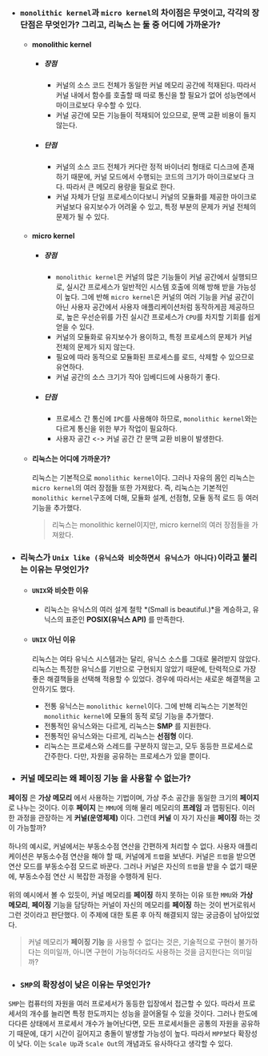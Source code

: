 - ### `monolithic kernel`과 `micro kernel`의 차이점은 무엇이고, 각각의 장단점은 무엇인가? 그리고, __리눅스__ 는 둘 중 어디에 가까운가?

    - #### monolithic kernel
        - ##### 장점
            - 커널의 소스 코드 전체가 동일한 커널 메모리 공간에 적재된다. 따라서 커널 내에서 함수를 호출할 때 따로 통신을 할 필요가 없어 성능면에서 마이크로보다 우수할 수 있다. 
            - 커널 공간에 모든 기능들이 적재되어 있으므로, 문맥 교환 비용이 들지 않는다.
        - ##### 단점
            - 커널의 소스 코드 전체가 커다란 정적 바이너리 형태로 디스크에 존재하기 때문에, 커널 모드에서 수행되는 코드의 크기가 마이크로보다 크다. 따라서 큰 메모리 용량을 필요로 한다.
            - 커널 자체가 단일 프로세스이다보니 커널의 모듈화를 제공한 마이크로 커널보다 유지보수가 어려울 수 있고, 특정 부분의 문제가 커널 전체의 문제가 될 수 있다.

    - #### micro kernel
        - ##### 장점
            - `monolithic kernel`은 커널의 많은 기능들이 커널 공간에서 실행되므로, 실시간 프로세스가 일반적인 시스템 호출에 의해 방해 받을 가능성이 높다. 그에 반해 `micro kernel`은 커널의 여러 기능을 커널 공간이 아닌 사용자 공간에서 사용자 애플리케이션처럼 동작하게끔 제공하므로, 높은 우선순위를 가진 실시간 프로세스가 `CPU`를 차지할 기회를 쉽게 얻을 수 있다.
            - 커널의 모듈화로 유지보수가 용이하고, 특정 프로세스의 문제가 커널 전체의 문제가 되지 않는다. 
            - 필요에 따라 동적으로 모듈화된 프로세스를 로드, 삭제할 수 있으므로 유연하다.
            - 커널 공간의 소스 크기가 작아 임베디드에 사용하기 좋다.
        - ##### 단점
            - 프로세스 간 통신에 `IPC`를 사용해야 하므로, `monolithic kernel`와는 다르게 통신을 위한 부가 작업이 필요하다.
            - 사용자 공간 <-> 커널 공간 간 문맥 교환 비용이 발생한다.

    - #### 리눅스는 어디에 가까운가?
        리눅스는 기본적으로 `monolithic kernel`이다. 그러나 자유의 몸인 리눅스는 `micro kernel`의 여러 장점들 또한 가져왔다. 즉, 리눅스는 기본적인 `monolithic kernel`구조에 더해, 모듈화 설계, 선점형, 모듈 동적 로드 등 여러 기능을 추가했다. 

        > 리눅스는 monolithic kernel이지만, micro kernel의 여러 장점들을 가져왔다.

- ### 리눅스가 `Unix like (유닉스와 비슷하면서 유닉스가 아니다)`이라고 불리는 이유는 무엇인가?

    - #### `UNIX`와 비슷한 이유
        - 리눅스는 유닉스의 여러 설계 철학 *(Small is beautiful.)*을 계승하고, 유닉스의 표준인 __POSIX(유닉스 API)__ 를 만족한다.

    - #### `UNIX` 아닌 이유
        리눅스는 여타 유닉스 시스템과는 달리, 유닉스 소스를 그대로 물려받지 않았다. 리눅스는 특정한 유닉스를 기반으로 구현되지 않았기 때문에, 탄력적으로 가장 좋은 해결책들을 선택해 적용할 수 있었다. 경우에 따라서는 새로운 해결책을 고안하기도 했다.

        - 전통 유닉스는 `monolithic kernel`이다. 그에 반해 리눅스는 기본적인 `monolithic kernel`에 모듈의 동적 로딩 기능을 추가했다.
        - 전통적인 유닉스와는 다르게, 리눅스는 __SMP__ 를 지원한다.
        - 전통적인 유닉스와는 다르게, 리눅스는 __선점형__ 이다.
        - 리눅스는 프로세스와 스레드를 구분하지 않는고, 모두 동등한 프로세스로 간주한다. 다만, 자원을 공유하는 프로세스가 있을 뿐이다.

- ### 커널 메모리는 왜 __페이징 기능__ 을 사용할 수 없는가? 
__페이징__ 은 __가상 메모리__ 에서 사용하는 기법이며, 가상 주소 공간을 동일한 크기의 __페이지__ 로 나누는 것이다. 이후 __페이지__ 는 `MMU`에 의해 물리 메모리의 __프레임__ 과 맵핑된다. 이러한 과정을 관장하는 게 __커널(운영체제)__ 이다. 그런데 __커널__ 이 자기 자신을 __페이징__ 하는 것이 가능할까? <br><br>
하나의 예시로, 커널에서는 부동소수점 연산을 간편하게 처리할 수 없다. 사용자 애플리케이션은 부동소수점 연산을 해야 할 때, 커널에게 `트랩`을 보낸다. 커널은 `트랩`을 받으면 연산 모드를 부동소수점 모드로 바꾼다. 그러나 커널은 자신의 `트랩`을 받을 수 없기 때문에, 부동소수점 연산 시 복잡한 과정을 수행하게 된다. <br><br>
위의 예시에서 볼 수 있듯이, 커널 메모리를 __페이징__ 하지 못하는 이유 또한 `MMU`와 __가상 메모리__, __페이징__ 기능을 담당하는 커널이 자신의 메모리를 __페이징__ 하는 것이 번거로워서 그런 것이라고 판단했다. 이 주제에 대한 토론 후 아직 해결되지 않는 궁금증이 남아있었다. 

> 커널 메모리가 __페이징 기능__ 을 사용할 수 없다는 것은, 기술적으로 구현이 불가하다는 의미일까, 아니면 구현이 가능하더라도 사용하는 것을 금지한다는 의미일까? 

- ### `SMP`의 확장성이 낮은 이유는 무엇인가?
`SMP`는 컴퓨터의 자원을 여러 프로세서가 동등한 입장에서 접근할 수 있다. 따라서 프로세서의 개수를 늘리면 특정 한도까지는 성능을 끌어올릴 수 있을 것이다. 그러나 한도에 다다른 상태에서 프로세서 개수가 늘어난다면, 모든 프로세서들은 공통의 자원을 공유하기 때문에, 대기 시간이 길어지고 충돌이 발생할 가능성이 높다. 따라서 `MPP`보다 확장성이 낮다. 이는 `Scale Up`과 `Scale Out`의 개념과도 유사하다고 생각할 수 있다.